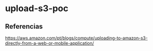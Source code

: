 # upload-s3-poc

## Referencias

https://aws.amazon.com/pt/blogs/compute/uploading-to-amazon-s3-directly-from-a-web-or-mobile-application/

